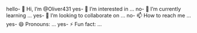 hello- 👋 Hi, I’m @Oliver431
yes- 👀 I’m interested in ...
no- 🌱 I’m currently learning ...
yes- 💞️ I’m looking to collaborate on ...
no- 📫 How to reach me ...
yes- 😄 Pronouns: ...
yes- ⚡ Fun fact: ...

<!---
Oliver431/Oliver431 is a ✨ special ✨ repository because its `README.md` (this file) appears on your GitHub profile.
You can click the Preview link to take a look at your changes.
--->
